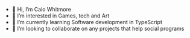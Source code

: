 - 👋 Hi, I’m Caio Whitmore
- 👀 I’m interested in Games, tech and Art
- 🌱 I’m currently learning Software development in TypeScript
- 💞️ I’m looking to collaborate on any projects that help social programs


<!---
a-BROKE-boi/a-BROKE-boi is a ✨ special ✨ repository because its `README.md` (this file) appears on your GitHub profile.
You can click the Preview link to take a look at your changes.
--->
